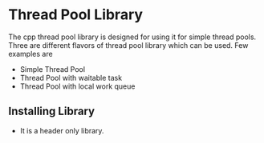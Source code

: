# Thread Pool Library
The cpp thread pool library is designed for using it for simple thread pools. Three are different flavors of thread pool library which can be used. Few examples are

- Simple Thread Pool
- Thread Pool with waitable task
- Thread Pool with local work queue

## Installing Library
- It is a header only library.